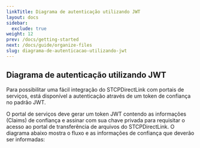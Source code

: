 ```yaml
---
linkTitle: Diagrama de autenticação utilizando JWT
layout: docs
sidebar:
  exclude: true
weight: 12
prev: /docs/getting-started
next: /docs/guide/organize-files
slug: diagrama-de-autenticacao-utilizando-jwt
---
```


## Diagrama de autenticação utilizando JWT

Para possibilitar uma fácil integração do STCPDirectLink com portais de serviços, está disponível  a autenticação através de um token de confiança no padrão JWT.

O portal de serviços deve gerar um token JWT contendo as informações (Claims) de confiança e assinar com sua chave privada para requisitar o acesso ao portal de transferência de arquivos do STCPDirectLink.
O diagrama abaixo mostra o fluxo e as informações de confiança que deverão ser informadas:


